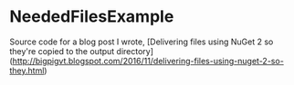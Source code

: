 # NeededFilesExample
Source code for a blog post I wrote, [Delivering files using NuGet 2 so they're copied to the output directory] (http://bigpigvt.blogspot.com/2016/11/delivering-files-using-nuget-2-so-they.html)

